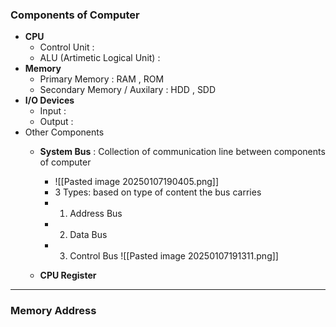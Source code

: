 ### **Components of Computer**
- **CPU** 
	- Control Unit : 
	- ALU (Artimetic Logical Unit) :
- **Memory**
	- Primary Memory : RAM , ROM
	- Secondary Memory / Auxilary  : HDD , SDD
- **I/O Devices** 
	- Input :
	- Output : 
- Other Components
	- **System Bus** : Collection of communication line between components of computer
		- ![[Pasted image 20250107190405.png]]
		- 3 Types: based on type of content the bus carries
		- 1. Address Bus
		- 2. Data Bus
		- 3. Control Bus ![[Pasted image 20250107191311.png]]
		
	- **CPU Register**

---
### **Memory Address**
